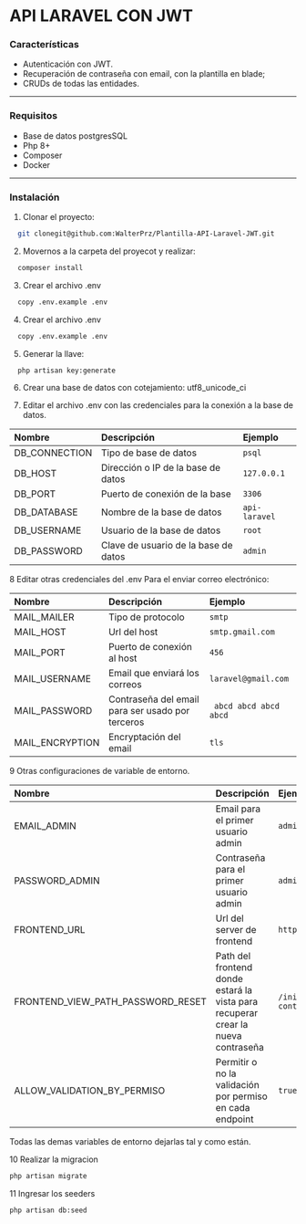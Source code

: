 # API LARAVEL CON JWT

### Características

-   Autenticación con JWT.
-   Recuperación de contraseña con email, con la plantilla en blade;
-   CRUDs de todas las entidades.

---

### Requisitos

-   Base de datos postgresSQL
-   Php 8+
-   Composer
-   Docker

---

### Instalación

1. Clonar el proyecto:

```bash
  git clonegit@github.com:WalterPrz/Plantilla-API-Laravel-JWT.git
```

2. Movernos a la carpeta del proyecot y realizar:

```bash
  composer install
```

3. Crear el archivo .env

```bash
  copy .env.example .env
```

4. Crear el archivo .env

```bash
  copy .env.example .env
```

5. Generar la llave:

```bash
  php artisan key:generate
```

6. Crear una base de datos con cotejamiento: utf8_unicode_ci

7. Editar el archivo .env con las credenciales para la conexión a la base de datos.

| Nombre        | Descripción                          | Ejemplo       |
| :------------ | :----------------------------------- | :------------ |
| DB_CONNECTION | Tipo de base de datos                | `psql`        |
| DB_HOST       | Dirección o IP de la base de datos   | `127.0.0.1`   |
| DB_PORT       | Puerto de conexión de la base        | `3306`        |
| DB_DATABASE   | Nombre de la base de datos           | `api-laravel` |
| DB_USERNAME   | Usuario de la base de datos          | `root`        |
| DB_PASSWORD   | Clave de usuario de la base de datos | `admin`       |

8 Editar otras credenciales del .env
Para el enviar correo electrónico:

| Nombre          | Descripción                                      | Ejemplo                |
| :-------------- | :----------------------------------------------- | :--------------------- |
| MAIL_MAILER     | Tipo de protocolo                                | `smtp`                 |
| MAIL_HOST       | Url del host                                     | `smtp.gmail.com`       |
| MAIL_PORT       | Puerto de conexión al host                       | `456`                  |
| MAIL_USERNAME   | Email que enviará los correos                    | `laravel@gmail.com`    |
| MAIL_PASSWORD   | Contraseña del email para ser usado por terceros | ` abcd abcd abcd abcd` |
| MAIL_ENCRYPTION | Encryptación del email                           | `tls`                  |

9 Otras configuraciones de variable de entorno.

| Nombre                            | Descripción                                                                      | Ejemplo                       |
| :-------------------------------- | :------------------------------------------------------------------------------- | :---------------------------- |
| EMAIL_ADMIN                       | Email para el primer usuario admin                                               | `admin@example.com`           |
| PASSWORD_ADMIN                    | Contraseña para el primer usuario admin                                          | `admin`                       |
| FRONTEND_URL                      | Url del server de frontend                                                       | `http://localhost:3000`       |
| FRONTEND_VIEW_PATH_PASSWORD_RESET | Path del frontend donde estará la vista para recuperar crear la nueva contraseña | `/inicio/cambiar-contraseña/` |
| ALLOW_VALIDATION_BY_PERMISO       | Permitir o no la validación por permiso en cada endpoint                         | `true`                        |

Todas las demas variables de entorno dejarlas tal y como están.

10 Realizar la migracion

```bash
php artisan migrate
```


11 Ingresar los seeders

```bash
php artisan db:seed
```
